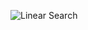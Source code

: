 ![Linear Search](https://www.tutorialspoint.com/data_structures_algorithms/images/linear_search.gif)